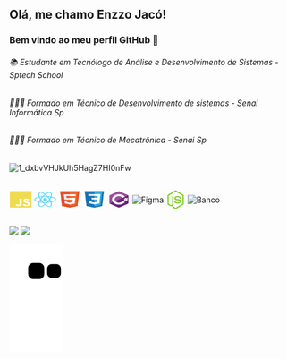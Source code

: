 ## Olá, me chamo Enzzo Jacó! 
### Bem vindo ao meu perfil GitHub 👋

###### 📚 Estudante em Tecnólogo de Análise e Desenvolvimento de Sistemas - Sptech School
###### 👨🏻‍🎓 Formado em Técnico de Desenvolvimento de sistemas - Senai Informática Sp
###### 👨🏻‍🏭 Formado em Técnico de Mecatrônica - Senai Sp

![1_dxbvVHJkUh5HagZ7HI0nFw](https://user-images.githubusercontent.com/82120129/183794253-159e858b-bde6-4984-837a-c252a6460594.gif)


<div style="display: inline_block"><br>
  <img align="center" alt="Enzzo-Js" height="30" width="40" src="https://raw.githubusercontent.com/devicons/devicon/master/icons/javascript/javascript-plain.svg">
  <img align="center" alt="Enzzo-React" height="30" width="40" src="https://raw.githubusercontent.com/devicons/devicon/master/icons/react/react-original.svg">
  <img align="center" alt="Enzzo-HTML" height="30" width="40" src="https://raw.githubusercontent.com/devicons/devicon/master/icons/html5/html5-original.svg">
  <img align="center" alt="Enzzo-CSS" height="30" width="40" src="https://raw.githubusercontent.com/devicons/devicon/master/icons/css3/css3-original.svg">
  <img align="center" alt="Enzzo-Csharp" height="30" width="40" src="https://raw.githubusercontent.com/devicons/devicon/master/icons/csharp/csharp-original.svg">
  <img align="center" alt="Figma" height="30" width="30" src="https://cdn-icons-png.flaticon.com/512/5968/5968705.png" alt="figma" title="figma" class="loaded">  
  <img align="center" alt="NodeJS" height="35" width="35" src="https://raw.githubusercontent.com/devicons/devicon/master/icons/nodejs/nodejs-original.svg">
  <img align="center" alt="Banco" height="35" width="35" src="https://cdn.jsdelivr.net/gh/devicons/devicon/icons/microsoftsqlserver/microsoftsqlserver-plain.svg" />
</div>
  
  ##

  <a href = "mailto:enzzojaco@gmail.com"><img src="https://img.shields.io/badge/Gmail-D14836?style=for-the-badge&logo=gmail&logoColor=white" target="_blank"></a>
  <a href="https://www.linkedin.com/in/enzzo-teixeira-jacó-b02a0a204/" target="_blank"><img src="https://img.shields.io/badge/-LinkedIn-%230077B5?style=for-the-badge&logo=linkedin&logoColor=white" target="_blank"></a>


 
  ![Snake animation](https://github.com/enzzotj/enzzotj/blob/output/github-contribution-grid-snake.svg)
 
</div>
